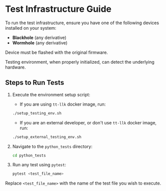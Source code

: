 # Test Infrastructure Guide

To run the test infrastructure, ensure you have one of the following devices installed on your system:

- **Blackhole** (any derivative)
- **Wormhole** (any derivative)

Device must be flashed with the original firmware.

Testing environment, when properly initialized, can detect the underlying hardware.

## Steps to Run Tests

1. Execute the environment setup script:
    - If you are using `tt-llk` docker image, run:

    ```bash
    ./setup_testing_env.sh
    ```

    - If you are an external developer, or don't use `tt-llk` docker image, run:

    ```bash
    ./setup_external_testing_env.sh
    ```

2. Navigate to the `python_tests` directory:

    ```bash
    cd python_tests
    ```

3. Run any test using `pytest`:

    ```bash
    pytest <test_file_name>
    ```

Replace `<test_file_name>` with the name of the test file you wish to execute.
